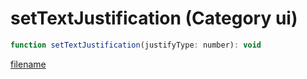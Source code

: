 # setTextJustification (Category ui)

```js
function setTextJustification(justifyType: number): void
```

[filename](setTextJustification_m.md ':include')